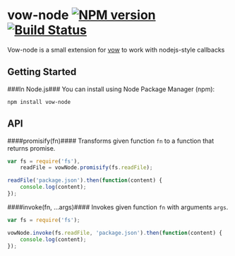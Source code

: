 vow-node [![NPM version](https://badge.fury.io/js/vow-node.png)](http://badge.fury.io/js/vow-node) [![Build Status](https://secure.travis-ci.org/dfilatov/vow-node.png)](http://travis-ci.org/dfilatov/vow-node)
=========
Vow-node is a small extension for [vow](https://github.com/dfilatov/vow) to work with nodejs-style callbacks

Getting Started
---------------
###In Node.js###
You can install using Node Package Manager (npm):

    npm install vow-node

API
---

####promisify(fn)####
Transforms given function `fn` to a function that returns promise.
````javascript
var fs = require('fs'),
    readFile = vowNode.promisify(fs.readFile);

readFile('package.json').then(function(content) {
    console.log(content);
});

````

####invoke(fn, ...args)####
Invokes given function `fn` with arguments `args`.
````javascript
var fs = require('fs');

vowNode.invoke(fs.readFile, 'package.json').then(function(content) {
    console.log(content);
});

````
